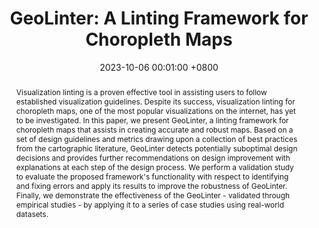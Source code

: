 ---
title:          "GeoLinter: A Linting Framework for Choropleth Maps"
date:           2023-10-06 00:01:00 +0800
selected:       false
pub:            "IEEE Transactions on Visualization and Computer Graphics"
pub_date:       "2023"
abstract: >-
  Visualization linting is a proven effective tool in assisting users to follow established visualization guidelines. Despite its success, visualization linting for choropleth maps, one of the most popular visualizations on the internet, has yet to be investigated. In this paper, we present GeoLinter, a linting framework for choropleth maps that assists in creating accurate and robust maps. Based on a set of design guidelines and metrics drawing upon a collection of best practices from the cartographic literature, GeoLinter detects potentially suboptimal design decisions and provides further recommendations on design improvement with explanations at each step of the design process. We perform a validation study to evaluate the proposed framework's functionality with respect to identifying and fixing errors and apply its results to improve the robustness of GeoLinter. Finally, we demonstrate the effectiveness of the GeoLinter - validated through empirical studies - by applying it to a series of case studies using real-world datasets.
cover:          /assets/images/covers/geolinter2023.png
authors:
- Fan Lei
- Arlen Fan
- Alan M. MacEachren
- Ross Maciejewski
links:
  Paper: https://doi.org/10.1109/TVCG.2023.3322372
  arXiv: https://arxiv.org/pdf/2310.13707
  Demo Video: https://youtu.be/0-jMkvnN7vE?si=4zNFheo8Pl1cMuZV
  Presentation: https://www.youtube.com/live/yBF6qqK_ASs?t=55&si=f6V7jztfBckESwYm
  code: https://github.com/VADERASU/geolinter
---